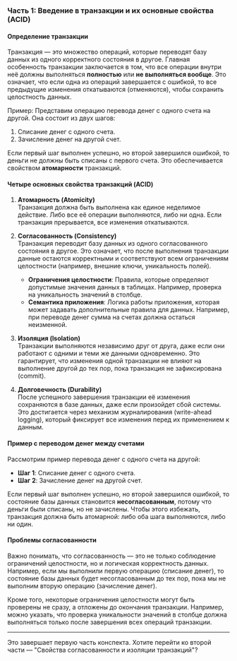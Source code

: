 ### Часть 1: Введение в транзакции и их основные свойства (ACID)

#### Определение транзакции
Транзакция — это множество операций, которые переводят базу данных из одного корректного состояния в другое. Главная особенность транзакции заключается в том, что все операции внутри неё должны выполняться **полностью** или **не выполняться вообще**. Это означает, что если одна из операций завершается с ошибкой, то все предыдущие изменения откатываются (отменяются), чтобы сохранить целостность данных.

Пример: Представим операцию перевода денег с одного счета на другой. Она состоит из двух шагов:
1. Списание денег с одного счета.
2. Зачисление денег на другой счет.

Если первый шаг выполнен успешно, но второй завершился ошибкой, то деньги не должны быть списаны с первого счета. Это обеспечивается свойством **атомарности** транзакций.

#### Четыре основных свойства транзакций (ACID)
1. **Атомарность (Atomicity)**  
   Транзакция должна быть выполнена как единое неделимое действие. Либо все её операции выполняются, либо ни одна. Если транзакция прерывается, все изменения откатываются.

2. **Согласованность (Consistency)**  
   Транзакция переводит базу данных из одного согласованного состояния в другое. Это означает, что после выполнения транзакции данные остаются корректными и соответствуют всем ограничениям целостности (например, внешние ключи, уникальность полей).  
   - **Ограничения целостности**: Правила, которые определяют допустимые значения данных в таблицах. Например, проверка на уникальность значений в столбце.
   - **Семантика приложения**: Логика работы приложения, которая может задавать дополнительные правила для данных. Например, при переводе денег сумма на счетах должна остаться неизменной.

3. **Изоляция (Isolation)**  
   Транзакции выполняются независимо друг от друга, даже если они работают с одними и теми же данными одновременно. Это гарантирует, что изменения одной транзакции не влияют на выполнение другой до тех пор, пока транзакция не зафиксирована (commit).

4. **Долговечность (Durability)**  
   После успешного завершения транзакции её изменения сохраняются в базе данных, даже если произойдет сбой системы. Это достигается через механизм журналирования (write-ahead logging), который фиксирует все изменения перед их применением к данным.

#### Пример с переводом денег между счетами
Рассмотрим пример перевода денег с одного счета на другой:
- **Шаг 1**: Списание денег с одного счета.
- **Шаг 2**: Зачисление денег на другой счет.

Если первый шаг выполнен успешно, но второй завершился ошибкой, то состояние базы данных становится **несогласованным**, потому что деньги были списаны, но не зачислены. Чтобы этого избежать, транзакция должна быть атомарной: либо оба шага выполняются, либо ни один.

#### Проблемы согласованности
Важно понимать, что согласованность — это не только соблюдение ограничений целостности, но и логическая корректность данных. Например, если мы выполнили первую операцию (списание денег), то состояние базы данных будет несогласованным до тех пор, пока мы не выполним вторую операцию (зачисление денег). 

Кроме того, некоторые ограничения целостности могут быть проверены не сразу, а отложены до окончания транзакции. Например, можно указать, что проверка уникальности значений в столбце должна выполняться только после завершения всех операций транзакции.

---

Это завершает первую часть конспекта. Хотите перейти ко второй части — "Свойства согласованности и изоляции транзакций"?